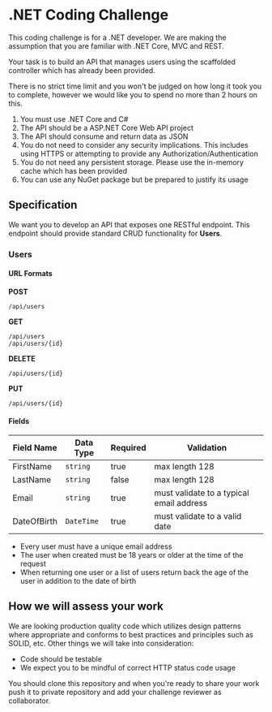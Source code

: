 # .NET Coding Challenge
This coding challenge is for a .NET developer. We are making the assumption that you are familiar with .NET Core, MVC and REST.

Your task is to build an API that manages users using the scaffolded controller which has already been provided.

There is no strict time limit and you won't be judged on how long it took you to complete, however we would like you to spend no more than 2 hours on this.

1. You must use .NET Core and C#
2. The API should be a ASP.NET Core Web API project
3. The API should consume and return data as JSON
4. You do not need to consider any security implications. This includes using HTTPS or attempting to provide any Authorization/Authentication
6. You do not need any persistent storage. Please use the in-memory cache which has been provided
7. You can use any NuGet package but be prepared to justify its usage

## Specification
We want you to develop an API that exposes one RESTful endpoint. This endpoint should provide standard CRUD functionality for **Users**.

### Users
#### URL Formats
**POST**
```
/api/users
```
**GET**
```
/api/users
/api/users/{id}
```
**DELETE**
```
/api/users/{id}
```
**PUT**
```
/api/users/{id}
```
#### Fields
| Field Name  | Data Type  | Required | Validation                               |
|--           |--          |--        |--                                        |
| FirstName   | `string`   | true     | max length 128                           |
| LastName    | `string`   | false    | max length 128                           |
| Email       | `string`   | true     | must validate to a typical email address |
| DateOfBirth | `DateTime` | true     | must validate to a valid date            |

 - Every user must have a unique email address
 - The user when created must be 18 years or older at the time of the request
 - When returning one user or a list of users return back the age of the user in addition to the date of birth

## How we will assess your work
We are looking production quality code which utilizes design patterns where appropriate and conforms to best practices and principles such as SOLID, etc. Other things we will take into consideration:

 - Code should be testable
 - We expect you to be mindful of correct HTTP status code usage

You should clone this repository and when you're ready to share your work push it to private repository and add your challenge reviewer as collaborator.
